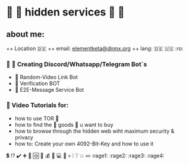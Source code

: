 # :underage: :cop: hidden services :cop: :underage:

## about me:
 ++ Location :de:
 ++ email: elementketa@dnmx.org
 ++ lang: :de: :us: :ro:

### :shit: :underage: Creating Discord/Whatsapp/Telegram Bot`s

 + :speech_balloon: Random-Video Link Bot
 + :speech_balloon: Verification BOT
 + :speech_balloon: E2E-Message Service Bot
 
 ### :underage: Video Tutorials for: 
 
 + how to use TOR :onion:
 + how to find the :pill: goods :pill: u want to buy
 + how to browse through the hidden web wiht maximum security & privacy
 + how to: Create your own 4092-Bit-Key and how to use it 
 







:heavy_dollar_sign:
:interrobang:
:heavy_check_mark:
:heavy_plus_sign:
:underage:
:id:
:pill:
:moneybag:
:key:
:computer:
:speech_balloon:
:skull:
:grey_exclamation:
:grey_question:
:boom:
:zzz:
:rage1: :rage2: :rage3: :rage4:
